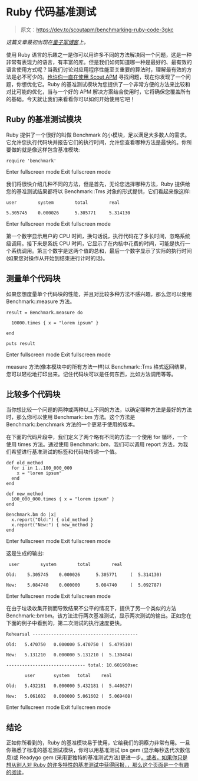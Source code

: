 # Ruby 代码基准测试

> 原文：<https://dev.to/scoutapm/benchmarking-ruby-code-3gkc>

*这篇文章最初出现在[童子军博客](https://blog.scoutapm.com)上。*

使用 Ruby 语言的乐趣之一是你可以用许多不同的方法解决同一个问题，这是一种非常有表现力的语言，有丰富的库。但是我们如何知道哪一种是最好的、最有效的语言使用方式呢？当我们讨论对应用程序性能至关重要的算法时，理解最有效的方法是必不可少的。[也许你一直在使用 Scout APM](https://scoutapm.com) 寻找问题，现在你发现了一个问题，你想优化它。Ruby 的基准测试模块为您提供了一个非常方便的方法来比较和对比可能的优化，当与一个好的 APM 解决方案结合使用时，它将确保您覆盖所有的基础。今天就让我们来看看你可以如何开始使用它吧！

## Ruby 的基准测试模块

Ruby 提供了一个很好的叫做 Benchmark 的小模块，足以满足大多数人的需求。它允许您执行代码块并报告它们的执行时间，允许您查看哪种方法是最快的。你所要做的就是像这样包含基准模块:

```
require 'benchmark' 
```

Enter fullscreen mode Exit fullscreen mode

我们将很快介绍几种不同的方法，但是首先，无论您选择哪种方法，Ruby 提供给您的基准测试结果都将以 Benchmark::Tms 对象的形式提供，它们看起来像这样:

```
user        system        total        real

5.305745    0.000026      5.305771     5.314130 
```

Enter fullscreen mode Exit fullscreen mode

第一个数字显示用户的 CPU 时间，换句话说，执行代码花了多长时间，忽略系统级调用。接下来是系统 CPU 时间，它显示了在内核中花费的时间，可能是执行一个系统调用。第三个数字是这两个值的总和，最后一个数字显示了实际的执行时间(如果您对操作从开始到结束进行计时的话)。

## 测量单个代码块

如果您想度量单个代码块的性能，并且对比较多种方法不感兴趣，那么您可以使用 Benchmark::measure 方法。

```
result = Benchmark.measure do

  10000.times { x = "lorem ipsum" }

end

puts result 
```

Enter fullscreen mode Exit fullscreen mode

measure 方法(像本模块中的所有方法一样)以 Benchmark::Tms 格式返回结果，您可以轻松地打印出来。记住代码块可以是任何东西，比如方法调用等等。

## 比较多个代码块

当你想比较一个问题的两种或两种以上不同的方法，以确定哪种方法是最好的方法时，那么你可以使用 Benchmark::bm 方法。这个方法是 Benchmark::benchmark 方法的一个更易于使用的版本。

在下面的代码片段中，我们定义了两个略有不同的方法:一个使用 for 循环，一个使用 times 方法。通过使用 Benchmark::bm，我们可以调用 report 方法，为我们希望进行基准测试的标签和代码块传递一个值。

```
def old_method
  for i in 1..100_000_000
    x = "lorem ipsum"
  end
end

def new_method
  100_000_000.times { x = "lorem ipsum" }
end

Benchmark.bm do |x|
  x.report("Old:") { old_method }
  x.report("New:") { new_method }
end 
```

Enter fullscreen mode Exit fullscreen mode

这是生成的输出:

```
 user        system        total        real

Old:    5.305745    0.000026      5.305771     (  5.314130)

New:    5.084740    0.000000      5.084740     (  5.092787) 
```

Enter fullscreen mode Exit fullscreen mode

在由于垃圾收集开销而导致结果不公平的情况下，提供了另一个类似的方法 Benchmark::bmbm。该方法进行两次基准测试，显示两次测试的输出。正如您在下面的例子中看到的，第二次测试的执行速度更快。

```
Rehearsal ----------------------------------------

Old:   5.470750   0.000000 5.470750 (  5.479510)

New:   5.131210   0.000000 5.131210 (  5.139404)

------------------------------ total: 10.601960sec

       user       system   total    real

Old:   5.432181   0.000000 5.432181 (  5.440627)

New:   5.061602   0.000000 5.061602 (  5.069408) 
```

Enter fullscreen mode Exit fullscreen mode

## 结论

正如你所看到的，Ruby 的基准模块易于使用，它给我们的洞察力非常有用。一旦你熟悉了标准的基准测试模块，你可以用基准测试 ips gem (显示每秒迭代次数信息)或 Readygo gem (采用更独特的基准测试方法)更进一步[。或者，如果你只是想从别人对 Ruby 的许多特性的基准测试中获得回报，](https://github.com/evanphx/benchmark-ips)[，那么这个页面是一个有趣的阅读](https://github.com/JuanitoFatas/fast-ruby)。